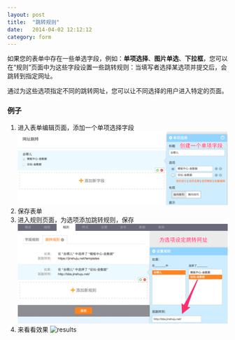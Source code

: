 ```yaml
---
layout: post
title:  "跳转规则"
date:   2014-04-02 12:12:12
category: form
---
```


如果您的表单中存在一些单选字段，例如：**单项选择**、**图片单选**、**下拉框**，您可以在“规则”页面中为这些字段设置一些跳转规则：当填写者选择某选项并提交后，会跳转到指定网址。

通过为这些选项指定不同的跳转网址，您可以让不同选择的用户进入特定的页面。

### 例子

1. 进入表单编辑页面，添加一个单项选择字段
   ![create_field](/images/redirects-rules-create_field.png)
2. 保存表单
3. 进入规则页面，为选项添加跳转规则，保存
   ![create_rules](/images/redirects-rules-create_rules.png)
4. 来看看效果
   ![results](/images/redirects-rules-results.png)




